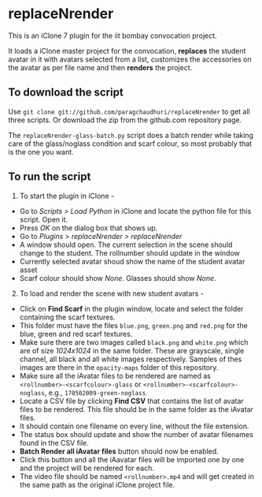 # replaceNrender
This is an iClone 7 plugin for the iit bombay convocation project. 

It loads a iClone master project for the convocation, **replaces** the student avatar in it with avatars selected from a list, customizes the accessories on the avatar as per file name and then **renders** the project.

## To download the script
Use
`git clone git://github.com/paragchaudhuri/replaceNrender`
to get all three scripts. Or download the zip from the github.com repository page.

The `replaceNrender-glass-batch.py` script does a batch render while taking care of the glass/noglass condition and scarf colour, so most probably that is the one you want. 

## To run the script

1. To start the plugin in iClone -
- Go to *Scripts > Load Python* in iClone and locate the python file for this script. Open it.
- Press *OK* on the dialog box that shows up.
- Go to *Plugins > replaceNrender > replaceNrender*
- A window should open. The current selection in the scene should change to the student. The rollnumber should update in the window
- Currently selected avatar shoud show the name of the student avatar asset
- Scarf colour should show *None*. Glasses should show *None*.


2. To load and render the scene with new student avatars -
- Click on **Find Scarf** in the plugin window, locate and select the folder containing the scarf textures.
- This folder must have the files `blue.png`, `green.png` and `red.png` for the blue, green and red scarf textures. 
- Make sure there are two images called `black.png` and `white.png` which are of size *1024x1024* in the same folder. These are grayscale, single channel, all black and all white images respectively. Samples of thes images are there in the `opacity-maps` folder of this repository.
- Make sure all the iAvatar files to be rendered are named as `<rollnumber>-<scarfcolour>-glass` or `<rollnumber>-<scarfcolour>-noglass`, e.g., `170502009-green-noglass`.
- Locate a CSV file by clicking **Find CSV** that contains the list of avatar files to be rendered. This file should be in the same folder as the iAvatar files.
- It should contain one filename on every line, without the file extension.
- The status box should update and show the number of avatar filenames found in the CSV file.
- **Batch Render all iAvatar files** button should now be enabled.
- Click this button and all the iAavatar files will be imported one by one and the project will be rendered for each.
- The video file should be named `<rollnumber>.mp4` and will get created in the same path as the original iClone project file.

